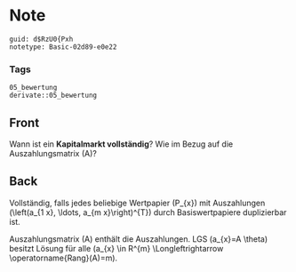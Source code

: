 # Note
```
guid: d$RzU0{Pxh
notetype: Basic-02d89-e0e22
```

### Tags
```
05_bewertung
derivate::05_bewertung
```

## Front
Wann ist ein <b>Kapitalmarkt vollständig</b>? Wie im Bezug auf die Auszahlungsmatrix \(A\)?

## Back
Vollständig, falls jedes beliebige Wertpapier \(P_{x}\) mit Auszahlungen \(\left(a_{1 x}, \ldots, a_{m x}\right)^{T}\) durch Basiswertpapiere duplizierbar ist.

Auszahlungsmatrix \(A\) enthält die Auszahlungen. LGS \(a_{x}=A \theta\) besitzt Lösung für alle \(a_{x} \in R^{m} \Longleftrightarrow \operatorname{Rang}(A)=m\).

